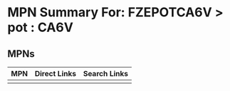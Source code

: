 



# MPN Summary For: FZEPOTCA6V > pot : CA6V

## MPNs
  

|MPN|Direct Links|Search Links|
| :--- | :--- | :--- |
||||
